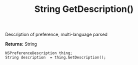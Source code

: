 ﻿---
uid: crmscript_ref_NSPreferenceDescription_GetDescription
title: String GetDescription()
intellisense: NSPreferenceDescription.GetDescription
keywords: NSPreferenceDescription, GetDescription
so.topic: reference
---

Description of preference, multi-language parsed

**Returns:** String


```crmscript
NSPreferenceDescription thing;
String description  = thing.GetDescription();
```


